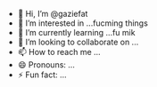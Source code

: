 - 👋 Hi, I’m @gaziefat
- 👀 I’m interested in ...fucming things
- 🌱 I’m currently learning ...fu mik  
- 💞️ I’m looking to collaborate on ...
- 📫 How to reach me ...
- 😄 Pronouns: ...
- ⚡ Fun fact: ...

<!---
gaziefat/gaziefat is a ✨ special ✨ repository because its `README.md` (this file) appears on your GitHub profile.
You can click the Preview link to take a look at your changes.
--->
